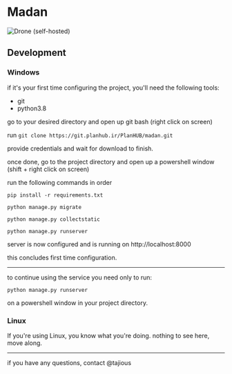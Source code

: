 # Madan

![Drone (self-hosted)](https://img.shields.io/drone/build/PlanHUB/madan?server=https%3A%2F%2Fphbuild.planhub.ir&style=for-the-badge)

## Development

### Windows
if it's your first time configuring the project, you'll need the following tools:

- git
- python3.8


go to your desired directory and open up git bash (right click on screen)

run ```git clone https://git.planhub.ir/PlanHUB/madan.git```

provide credentials and wait for download to finish.

once done, go to the project directory and open up a powershell window (shift + right click on screen)

run the following commands in order

```pip install -r requirements.txt```

```python manage.py migrate```

```python manage.py collectstatic```

```python manage.py runserver```

server is now configured and is running on http://localhost:8000

this concludes first time configuration.

---

to continue using the service you need only to run:

```python manage.py runserver```

on a powershell window in your project directory.


### Linux
If you're using Linux, you know what you're doing. nothing to see here, move along.

---
if you have any questions, contact @tajious
